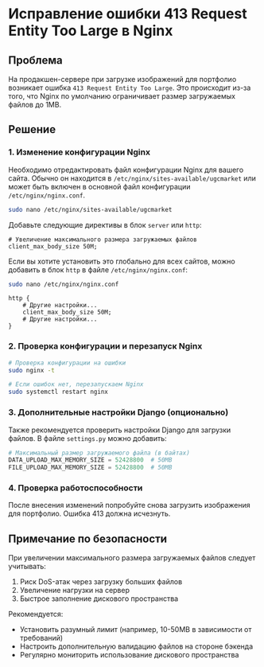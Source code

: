 # Исправление ошибки 413 Request Entity Too Large в Nginx

## Проблема
На продакшен-сервере при загрузке изображений для портфолио возникает ошибка `413 Request Entity Too Large`. Это происходит из-за того, что Nginx по умолчанию ограничивает размер загружаемых файлов до 1MB.

## Решение

### 1. Изменение конфигурации Nginx

Необходимо отредактировать файл конфигурации Nginx для вашего сайта. Обычно он находится в `/etc/nginx/sites-available/ugcmarket` или может быть включен в основной файл конфигурации `/etc/nginx/nginx.conf`.

```bash
sudo nano /etc/nginx/sites-available/ugcmarket
```

Добавьте следующие директивы в блок `server` или `http`:

```nginx
# Увеличение максимального размера загружаемых файлов
client_max_body_size 50M;
```

Если вы хотите установить это глобально для всех сайтов, можно добавить в блок `http` в файле `/etc/nginx/nginx.conf`:

```bash
sudo nano /etc/nginx/nginx.conf
```

```nginx
http {
    # Другие настройки...
    client_max_body_size 50M;
    # Другие настройки...
}
```

### 2. Проверка конфигурации и перезапуск Nginx

```bash
# Проверка конфигурации на ошибки
sudo nginx -t

# Если ошибок нет, перезапускаем Nginx
sudo systemctl restart nginx
```

### 3. Дополнительные настройки Django (опционально)

Также рекомендуется проверить настройки Django для загрузки файлов. В файле `settings.py` можно добавить:

```python
# Максимальный размер загружаемого файла (в байтах)
DATA_UPLOAD_MAX_MEMORY_SIZE = 52428800  # 50MB
FILE_UPLOAD_MAX_MEMORY_SIZE = 52428800  # 50MB
```

### 4. Проверка работоспособности

После внесения изменений попробуйте снова загрузить изображения для портфолио. Ошибка 413 должна исчезнуть.

## Примечание по безопасности

При увеличении максимального размера загружаемых файлов следует учитывать:

1. Риск DoS-атак через загрузку больших файлов
2. Увеличение нагрузки на сервер
3. Быстрое заполнение дискового пространства

Рекомендуется:
- Установить разумный лимит (например, 10-50MB в зависимости от требований)
- Настроить дополнительную валидацию файлов на стороне бэкенда
- Регулярно мониторить использование дискового пространства